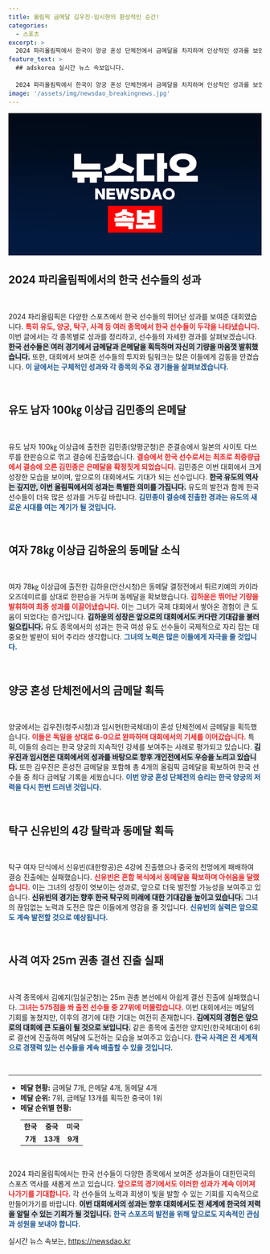 ```yaml
---
title: 올림픽 금메달 김우진·임시현의 환상적인 순간!
categories:
  - 스포츠
excerpt: >
  2024 파리올림픽에서 한국이 양궁 혼성 단체전에서 금메달을 차지하며 인상적인 성과를 보였다. 유도 김민종이 은메달, 여자 탁구 신유빈이 아쉬운 탈락을 경험한 가운데, 한국은 현재 금메달 7개로 메달 순위 7위에 올라 있다.
feature_text: >
  ## adskorea 실시간 뉴스 속보입니다.

  2024 파리올림픽에서 한국이 양궁 혼성 단체전에서 금메달을 차지하며 인상적인 성과를 보였다. 유도 김민종이 은메달, 여자 탁구 신유빈이 아쉬운 탈락을 경험한 가운데, 한국은 현재 금메달 7개로 메달 순위 7위에 올라 있다.
image: '/assets/img/newsdao_breakingnews.jpg'
---
```


<p><img src="/assets/img/newsdao_breakingnews.jpg" alt="adskorea 속보" /></p>

<h2 data-ke-size="size26">2024 파리올림픽에서의 한국 선수들의 성과</h2>

<p data-ke-size="size16">&nbsp;</p>

<p>2024 파리올림픽은 다양한 스포츠에서 한국 선수들의 뛰어난 성과를 보여준 대회였습니다. <b><span style="color: #ee2323;">특히 유도, 양궁, 탁구, 사격 등 여러 종목에서 한국 선수들이 두각을 나타냈습니다.</span></b> 이번 글에서는 각 종목별로 성과를 정리하고, 선수들의 자세한 경과를 살펴보겠습니다. <b><span style="background-color: #21538527;">한국 선수들은 여러 경기에서 금메달과 은메달을 획득하며 자신의 기량을 마음껏 발휘했습니다.</span></b> 또한, 대회에서 보여준 선수들의 투지와 팀워크는 많은 이들에게 감동을 안겼습니다. <b><span style="color: #1a5490;">이 글에서는 구체적인 성과와 각 종목의 주요 경기들을 살펴보겠습니다.</span></b></p>

<p data-ke-size="size16">&nbsp;</p>

<h2 data-ke-size="size26">유도 남자 100㎏ 이상급 김민종의 은메달</h2>

<p data-ke-size="size16">&nbsp;</p>

<p>유도 남자 100㎏ 이상급에 출전한 김민종(양평군청)은 준결승에서 일본의 사이토 다쓰루를 한판승으로 꺾고 결승에 진출했습니다. <b><span style="color: #ee2323;">결승에서 한국 선수로서는 최초로 최중량급에서 결승에 오른 김민종은 은메달을 확정짓게 되었습니다.</span></b> 김민종은 이번 대회에서 크게 성장한 모습을 보이며, 앞으로의 대회에서도 기대가 되는 선수입니다. <b><span style="background-color: #21538527;">한국 유도의 역사는 깊지만, 이번 올림픽에서의 성과는 특별한 의미를 가집니다.</span></b> 유도의 발전과 함께 한국 선수들이 더욱 많은 성과를 거두길 바랍니다. <b><span style="color: #1a5490;">김민종이 결승에 진출한 경과는 유도의 새로운 시대를 여는 계기가 될 것입니다.</span></b></p>

<p data-ke-size="size16">&nbsp;</p>

<h2 data-ke-size="size26">여자 78㎏ 이상급 김하윤의 동메달 소식</h2>

<p data-ke-size="size16">&nbsp;</p>

<p>여자 78㎏ 이상급에 출전한 김하윤(안산시청)은 동메달 결정전에서 튀르키예의 카이라 오즈데미르를 상대로 한판승을 거두며 동메달을 확보했습니다. <b><span style="color: #ee2323;">김하윤은 뛰어난 기량을 발휘하여 최종 성과를 이끌어냈습니다.</span></b> 이는 그녀가 국제 대회에서 쌓아온 경험이 큰 도움이 되었다는 증거입니다. <b><span style="background-color: #21538527;">김하윤의 성장은 앞으로의 대회에서도 커다란 기대감을 불러일으킵니다.</span></b> 유도 종목에서의 성과는 한국 여성 유도 선수들이 국제적으로 자리 잡는 데 중요한 발판이 되어 주리라 생각합니다. <b><span style="color: #1a5490;">그녀의 노력은 많은 이들에게 자극을 줄 것입니다.</span></b></p>

<p data-ke-size="size16">&nbsp;</p>

<h2 data-ke-size="size26">양궁 혼성 단체전에서의 금메달 획득</h2>

<p data-ke-size="size16">&nbsp;</p>

<p>양궁에서는 김우진(청주시청)과 임시현(한국체대)이 혼성 단체전에서 금메달을 획득했습니다. <b><span style="color: #ee2323;">이들은 독일을 상대로 6-0으로 완파하며 대회에서의 기세를 이어갔습니다.</span></b> 특히, 이들의 승리는 한국 양궁의 지속적인 강세를 보여주는 사례로 평가되고 있습니다. <b><span style="background-color: #21538527;">김우진과 임시현은 대회에서의 성과를 바탕으로 향후 개인전에서도 우승을 노리고 있습니다.</span></b> 또한 김우진은 혼성전 금메달을 포함해 총 4개의 올림픽 금메달을 확보하여 한국 선수들 중 최다 금메달 기록을 세웠습니다. <b><span style="color: #1a5490;">이번 양궁 혼성 단체전의 승리는 한국 양궁의 저력을 다시 한번 드러낸 것입니다.</span></b></p>

<p data-ke-size="size16">&nbsp;</p>

<h2 data-ke-size="size26">탁구 신유빈의 4강 탈락과 동메달 획득</h2>

<p data-ke-size="size16">&nbsp;</p>

<p>탁구 여자 단식에서 신유빈(대한항공)은 4강에 진출했으나 중국의 천멍에게 패배하여 결승 진출에는 실패했습니다. <b><span style="color: #ee2323;">신유빈은 혼합 복식에서 동메달을 확보하며 아쉬움을 달랬습니다.</span></b> 이는 그녀의 성장이 엿보이는 성과로, 앞으로 더욱 발전할 가능성을 보여주고 있습니다. <b><span style="background-color: #21538527;">신유빈의 경기는 향후 한국 탁구의 미래에 대한 기대감을 높이고 있습니다.</span></b> 그녀의 끊임없는 노력과 도전은 많은 이들에게 영감을 줄 것입니다. <b><span style="color: #1a5490;">신유빈의 실력은 앞으로도 계속 발전할 것으로 예상됩니다.</span></b></p>

<p data-ke-size="size16">&nbsp;</p>

<h2 data-ke-size="size26">사격 여자 25ｍ 권총 결선 진출 실패</h2>

<p data-ke-size="size16">&nbsp;</p>

<p>사격 종목에서 김예지(임실군청)는 25m 권총 본선에서 아쉽게 결선 진출에 실패했습니다. <b><span style="color: #ee2323;">그녀는 575점을 쏴 출전 선수들 중 27위에 머물렀습니다.</span></b> 이번 대회에서는 메달의 기회를 놓쳤지만, 이후의 경기에 대한 기대는 여전히 존재합니다. <b><span style="background-color: #21538527;">김예지의 경험은 앞으로의 대회에 큰 도움이 될 것으로 보입니다.</span></b> 같은 종목에 출전한 양지인(한국체대)이 6위로 결선에 진출하여 메달에 도전하는 모습을 보여주고 있습니다. <b><span style="color: #1a5490;">한국 사격은 전 세계적으로 경쟁력 있는 선수들을 계속 배출할 수 있을 것입니다.</span></b></p>

<p data-ke-size="size16">&nbsp;</p>

<hr>

<ul>
  <li><b>메달 현황:</b> 금메달 7개, 은메달 4개, 동메달 4개</li>
  <li><b>메달 순위:</b> 7위, 금메달 13개를 획득한 중국이 1위</li>
  <li><b>메달 순위별 현황:</b>
    <table>
      <tr>
        <td style="text-align: center; height: 17px;"><b>한국</b></td>
        <td style="text-align: center; height: 17px;"><b>중국</b></td>
        <td style="text-align: center; height: 17px;"><b>미국</b></td>
      </tr>
      <tr>
        <td style="text-align: center; height: 17px;"><b>7개</b></td>
        <td style="text-align: center; height: 17px;"><b>13개</b></td>
        <td style="text-align: center; height: 17px;"><b>9개</b></td>
      </tr>
    </table>
  </li>
</ul>

<p data-ke-size="size16">&nbsp;</p>

<p>2024 파리올림픽에서는 한국 선수들이 다양한 종목에서 보여준 성과들이 대한민국의 스포츠 역사를 새롭게 쓰고 있습니다. <b><span style="color: #ee2323;">앞으로의 경기에서도 이러한 성과가 계속 이어져 나가기를 기대합니다.</span></b> 각 선수들의 노력과 희생이 빛을 발할 수 있는 기회를 지속적으로 만들어가기를 바랍니다. <b><span style="background-color: #21538527;">이번 대회에서의 성과는 향후 대회에서도 전 세계에 한국의 저력을 알릴 수 있는 기회가 될 것입니다.</span></b> <b><span style="color: #1a5490;">한국 스포츠의 발전을 위해 앞으로도 지속적인 관심과 성원을 보내야 합니다.</span></b></p>
실시간 뉴스 속보는, <a href="https://newsdao.kr" rel="dofollow">https://newsdao.kr</a>


